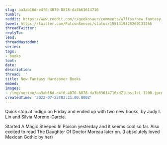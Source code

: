 ```yaml
---
slug: aa3ab16d-e4f6-4070-8878-da3b63614716
tumblr:
reddit: https://www.reddit.com/r/geekosaur/comments/w7ffsx/new_fantasy_hardcover_books/
tweet: https://twitter.com/FalconSensei/status/1551419325269131265
threadTwitter:
replyTo:
lead:
threadMastodon:
series:
tags:
- books
toot:
date:
description:
thread: ''
title: New Fantasy Hardcover Books
embed:
images:
- /img/notion/aa3ab16d-e4f6-4070-8878-da3b63614716/dZlLosiIcL-1200.jpeg
createdTime: '2022-07-25T03:21:00.000Z'
---
```


Quick stop at Indigo on Friday and ended up with two new books, by Judy I. Lin and Silvia Moreno-Garcia.

Started A Magic Steeped In Poison yesterday and it seems cool so far. Also excited to read The Daughter Of Doctor Moreau later on. (I absolutely loved Mexican Gothic by her)